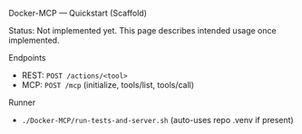 Docker-MCP — Quickstart (Scaffold)

Status: Not implemented yet. This page describes intended usage once implemented.

Endpoints
- REST: `POST /actions/<tool>`
- MCP: `POST /mcp` (initialize, tools/list, tools/call)

Runner
- `./Docker-MCP/run-tests-and-server.sh` (auto-uses repo .venv if present)

